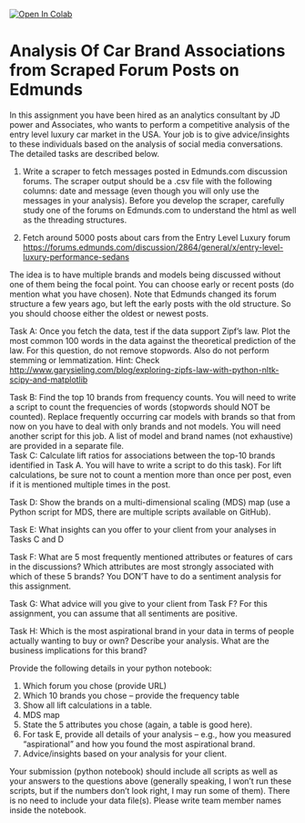 [![Open In Colab](https://colab.research.google.com/assets/colab-badge.svg)](https://colab.research.google.com/github/Brandt-moreThan4/UT-Projects/blob/master/Analytics_for_Unstructured_Data/Car_Brands_Analysis/Unstructured_Data__Assignment_1.ipynb)



# Analysis Of Car Brand Associations from Scraped Forum Posts on Edmunds 

In this assignment you have been hired as an analytics consultant by JD power and Associates, who wants to perform a competitive analysis of the entry level luxury car market in the USA. Your job is to give advice/insights to these individuals based on the analysis of social media conversations. The detailed tasks are described below. 
1.	Write a scraper to fetch messages posted in Edmunds.com discussion forums. The scraper output should be a .csv file with the following columns: date and message (even though you will only use the messages in your analysis). Before you develop the scraper, carefully study one of the forums on Edmunds.com to understand the html as well as the threading structures. 

2.	 Fetch around 5000 posts about cars from the Entry Level Luxury forum https://forums.edmunds.com/discussion/2864/general/x/entry-level-luxury-performance-sedans

The idea is to have multiple brands and models being discussed without one of them being the focal point. You can choose early or recent posts (do mention what you have chosen). Note that Edmunds changed its forum structure a few years ago, but left the early posts with the old structure. So you should choose either the oldest or newest posts. 
		
Task A: Once you fetch the data, test if the data support Zipf’s law. Plot the most common 100 words in the data against the theoretical prediction of the law. For this question, do not remove stopwords. Also do not perform stemming or lemmatization. 
Hint: Check http://www.garysieling.com/blog/exploring-zipfs-law-with-python-nltk-scipy-and-matplotlib 

Task B: Find the top 10 brands from frequency counts. You will need to write a script to count the frequencies of words (stopwords should NOT be counted). Replace frequently occurring car models with brands so that from now on you have to deal with only brands and not models. You will need another script for this job. A list of model and brand names (not exhaustive) are provided in a separate file.   
Task C: Calculate lift ratios for associations between the top-10 brands identified in Task A. You will have to write a script to do this task). For lift calculations, be sure not to count a mention more than once per post, even if it is mentioned multiple times in the post.

Task D: Show the brands on a multi-dimensional scaling (MDS) map (use a Python script for MDS, there are multiple scripts available on GitHub). 

Task E: What insights can you offer to your client from your analyses in Tasks C and D 
  
Task F: What are 5 most frequently mentioned attributes or features of cars in the discussions? Which attributes are most strongly associated with which of these 5 brands? You DON’T have to do a sentiment analysis for this assignment.


Task G: What advice will you give to your client from Task F? For this assignment, you can assume that all sentiments are positive. 

Task H: Which is the most aspirational brand in your data in terms of people actually wanting to buy or own? Describe your analysis. What are the business implications for this brand?
 

Provide the following details in your python notebook:

1.	Which forum you chose (provide URL) 
2.	Which 10 brands you chose – provide the frequency table
3.	Show all lift calculations in a table. 
4.	MDS map 
5.	State the 5 attributes you chose (again, a table is good here). 
6.	For task E, provide all details of your analysis – e.g., how you measured “aspirational” and how you found the most aspirational brand.  
7.	Advice/insights based on your analysis for your client. 

Your submission (python notebook) should include all scripts as well as your answers to the questions above (generally speaking, I won’t run these scripts, but if the numbers don’t look right, I may run some of them). There is no need to include your data file(s). Please write team member names inside the notebook. 


